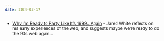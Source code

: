 ```yaml
---
date: 2024-03-17
---
```


* [Why I’m Ready to Party Like It’s 1999…Again](https://theinternet.review/2024/03/13/ready-to-party-like-its-1999/) - Jared White reflects on his early experiences of the web, and suggests maybe we’re ready to do the 90s web again…
